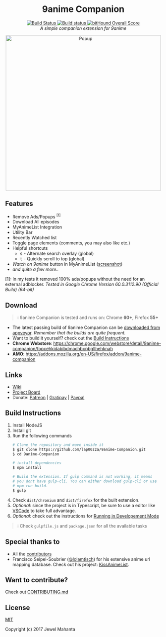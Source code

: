 <h1 align="center">
  9anime Companion
</h1>
<p align="center">
  <a href="https://travis-ci.org/lap00zza/9anime-Companion">
    <img alt="Build Status" src="https://travis-ci.org/lap00zza/9anime-Companion.svg?branch=master">
  </a>
  <a href="https://ci.appveyor.com/project/lap00zza/9anime-companion/branch/master">
    <img alt="Build status" src="https://ci.appveyor.com/api/projects/status/glkjys3aw8y9m8vb/branch/master?svg=true">
  </a>
  <a href="https://www.bithound.io/github/lap00zza/9anime-Companion">
    <img alt="bitHound Overall Score" src="https://www.bithound.io/github/lap00zza/9anime-Companion/badges/score.svg">
  </a>
  <br>
  <em>A simple companion extension for 9anime</em>
</p>
<p align="center">
  <img src="https://image.ibb.co/d61AAm/9ac_prevew.png" height="500px" width="auto" alt="Popup">
</p>

## Features
* Remove Ads/Popups <sup>[1]</sup>
* Download All episodes
* MyAnimeList Integration
* Utility Bar
* Recently Watched list
* Toggle page elements (comments, you may also like etc.)
* Helpful shortcuts
  * <kbd>s</kbd> - Alternate search overlay (global)
  * <kbd>t</kbd> - Quickly scroll to top (global)
* *Watch on 9anime* button in MyAnimeList ([screenshot](https://image.ibb.co/iBw25m/1.png))
* *and quite a few more..*
 
[1]: In my tests it removed 100% ads/popups without the need for an external adblocker. *Tested in Google Chrome Version 60.0.3112.90 (Official Build) (64-bit)*

## Download
> :information_source: 9anime Companion is tested and runs on: Chrome **60+**, Firefox **55+**
* The latest passing build of 9anime Companion can be [downloaded from appveyor](https://ci.appveyor.com/project/lap00zza/9anime-Companion/build/artifacts?branch=master). *Remember that the builds are quite frequent.*
* Want to build it yourself? check out the [Build Instructions](#build-instructions)
* **Chrome Webstore**: https://chrome.google.com/webstore/detail/9anime-companion/fopcehkidabibdmachbcpbgllhehknah
* **AMO**: https://addons.mozilla.org/en-US/firefox/addon/9anime-companion

## Links
* [Wiki](https://github.com/lap00zza/9anime-Companion/wiki)
* [Project Board](https://github.com/lap00zza/9anime-Companion/projects/2)
* Donate: [Patreon](https://www.patreon.com/lap00zza) | [Gratipay](https://gratipay.com/9anime-Companion) | [Paypal](https://www.paypal.me/lapoozza)

## Build Instructions
1. Install NodeJS
2. Install git
3. Run the following commands
   ```bash
   # Clone the repository and move inside it
   $ git clone https://github.com/lap00zza/9anime-Companion.git
   $ cd 9anime-Companion

   # install dependencies
   $ npm install

   # Build the extension. If gulp command is not working, it means 
   # you dont have gulp-cli. You can either download gulp-cli or use
   # npm run build.
   $ gulp
   ```
4. Check `dist/chromium` and `dist/firefox` for the built extension.
5. *Optional:* since the project is in Typescript, be sure to use a editor like [VSCode](https://code.visualstudio.com/) to take full advantage.
6. *Optional:* check out the instructions for [Running in Developement Mode](https://github.com/lap00zza/9anime-Companion/wiki/Running-in-Developement-Mode)

> :information_source: Check `gulpfile.js` and `package.json` for all the available tasks

## Special thanks to
* All the [contributors](https://github.com/lap00zza/9anime-Companion/graphs/contributors)
* Francisco Seipel-Soubrier ([@lolamtisch](https://github.com/lolamtisch)) for his extensive anime url mapping database. Check out his project: [KissAnimeList](https://greasyfork.org/en/scripts/27564-kissanimelist).

## Want to contribute?
Check out [CONTRIBUTING.md](https://github.com/lap00zza/9anime-Companion/blob/master/.github/CONTRIBUTING.md)

## License
[MIT](https://github.com/lap00zza/9anime-Companion/blob/master/LICENSE)

Copyright (c) 2017 Jewel Mahanta
